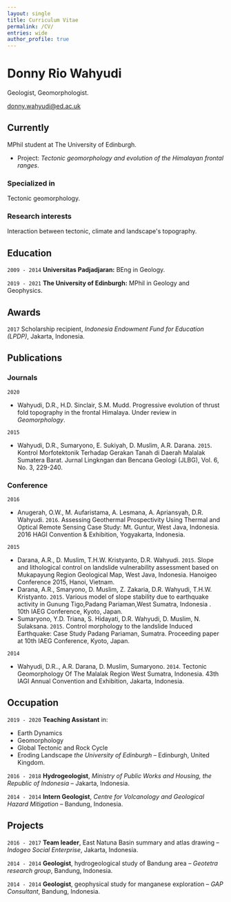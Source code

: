 ```yaml
---
layout: single
title: Curriculum Vitae
permalink: /CV/
entries: wide
author_profile: true
---
```


# Donny Rio Wahyudi
Geologist, Geomorphologist.

<a href="donny.wahyudi@ed.ac.uk">donny.wahyudi@ed.ac.uk</a>


## Currently

MPhil student at The University of Edinburgh.
- Project: *Tectonic geomorphology and evolution of the Himalayan frontal ranges*.

### Specialized in

Tectonic geomorphology.


### Research interests

Interaction between tectonic, climate and landscape's topography.


## Education

`2009 - 2014`
__Universitas Padjadjaran:__ BEng in Geology.

`2019 - 2021`
__The University of Edinburgh:__ MPhil in Geology and Geophysics.


## Awards

`2017`
Scholarship recipient, *Indonesia Endowment Fund for Education (LPDP)*, Jakarta, Indonesia.


## Publications
<!-- A list is also available [online](http://scholar.google.co.uk/citations?user=LTOTl0YAAAAJ) -->

### Journals

`2020`
- Wahyudi, D.R., H.D. Sinclair, S.M. Mudd. Progressive evolution of thrust fold topography in the frontal Himalaya. Under review in _Geomorphology_.

`2015`
- Wahyudi, D.R., Sumaryono, E. Sukiyah, D. Muslim, A.R. Darana. `2015`. Kontrol Morfotektonik Terhadap Gerakan Tanah di Daerah Malalak Sumatera Barat. Jurnal Lingkngan dan Bencana Geologi (JLBG), Vol. 6, No. 3, 229-240.

### Conference

`2016`
- Anugerah, O.W., M. Aufaristama, A. Lesmana, A. Apriansyah, D.R. Wahyudi. `2016`. Assessing Geothermal Prospectivity Using Thermal and Optical Remote Sensing Case Study: Mt. Guntur, West Java, Indonesia. 2016 HAGI Convention & Exhibition, Yogyakarta, Indonesia.

`2015`
- Darana, A.R., D. Muslim, T.H.W. Kristyanto, D.R. Wahyudi. `2015`. Slope and lithological control on landslide vulnerability assessment based on Mukapayung Region Geological Map, West Java, Indonesia. Hanoigeo Conference 2015, Hanoi, Vietnam.
- Darana, A.R., Smaryono, D. Muslim, Z. Zakaria, D.R. Wahyudi, T.H.W. Kristyanto. `2015`. Various model of slope stability due to earthquake activity in Gunung Tigo,Padang Pariaman,West Sumatra, Indonesia . 10th IAEG Conference, Kyoto, Japan.
- Sumaryono, Y.D. Triana, S. Hidayati, D.R. Wahyudi, D. Muslim, N. Sulaksana. `2015`. Control morphology to the landslide Induced Earthquake: Case Study Padang Pariaman, Sumatra. Proceeding paper at 10th IAEG Conference, Kyoto, Japan.

`2014`
- Wahyudi, D.R.., A.R. Darana, D. Muslim, Sumaryono. `2014`. Tectonic Geomorphology Of The Malalak Region West Sumatra, Indonesia. 43th IAGI Annual Convention and Exhibition, Jakarta, Indonesia.


## Occupation

`2019 - 2020`
**Teaching Assistant** in: 
- Earth Dynamics
- Geomorphology 
- Global Tectonic and Rock Cycle 
- Eroding Landscape 
*the University of Edinburgh* – Edinburgh, United Kingdom.

`2016 - 2018`
__Hydrogeologist__, *Ministry of Public Works and Housing, the Republic of Indonesia* – Jakarta, Indonesia.

`2014 - 2014`
**Intern Geologist**, *Centre for Volcanology and Geological Hazard Mitigation* – Bandung, Indonesia.


## Projects

`2016 - 2017` __Team leader__, East Natuna Basin summary and atlas drawing – _Indogeo Social Enterprise_, Jakarta, Indonesia.

`2014 - 2014` __Geologist__, hydrogeological study of Bandung area – _Geotetra research group_, Bandung, Indonesia.

`2014 - 2014` __Geologist__, geophysical study for manganese exploration – _GAP Consultant_, Bandung, Indonesia.

<!-- ### Footer

Last updated: December 2020 -->


